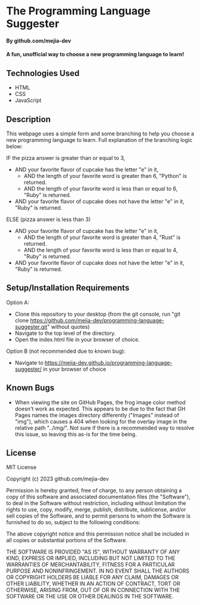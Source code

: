 # The Programming Language Suggester

#### By github.com/mejia-dev

#### A fun, unofficial way to choose a new programming language to learn!

## Technologies Used

* HTML
* CSS
* JavaScript

## Description

This webpage uses a simple form and some branching to help you choose a new programming language to learn. Full explanation of the branching logic below:

IF the pizza answer is greater than or equal to 3, 
* AND your favorite flavor of cupcake has the letter "e" in it,
  * AND the length of your favorite word is greater than 6, "Python" is returned.
  * AND the length of your favorite word is less than or equal to 6, "Ruby" is returned.
* AND your favorite flavor of cupcake does not have the letter "e" in it, "Ruby" is returned.

ELSE (pizza answer is less than 3)
* AND your favorite flavor of cupcake has the letter "e" in it,
  * AND the length of your favorite word is greater than 4, "Rust" is returned.
  * AND the length of your favorite word is less than or equal to 4, "Ruby" is returned.
* AND your favorite flavor of cupcake does not have the letter "e" in it, "Ruby" is returned.

## Setup/Installation Requirements
Option A:
* Clone this repository to your desktop (from the git console, run "git clone https://github.com/mejia-dev/programming-language-suggester.git" without quotes)
* Navigate to the top level of the directory.
* Open the index.html file in your browser of choice.

Option B (not recommended due to known bug):
* Navigate to https://mejia-dev.github.io/programming-language-suggester/ in your browser of choice


## Known Bugs

* When viewing the site on GitHub Pages, the frog image color method doesn't work as expected. This appears to be due to the fact that GH Pages names the images directory differently ("Images" instead of "img"), which causes a 404 when looking for the overlay image in the relative path "../img/". Not sure if there is a recommended way to resolve this issue, so leaving this as-is for the time being.

## License

MIT License

Copyright (c) 2023 github.com/mejia-dev

Permission is hereby granted, free of charge, to any person obtaining a copy
of this software and associated documentation files (the "Software"), to deal
in the Software without restriction, including without limitation the rights
to use, copy, modify, merge, publish, distribute, sublicense, and/or sell
copies of the Software, and to permit persons to whom the Software is
furnished to do so, subject to the following conditions:

The above copyright notice and this permission notice shall be included in all
copies or substantial portions of the Software.

THE SOFTWARE IS PROVIDED "AS IS", WITHOUT WARRANTY OF ANY KIND, EXPRESS OR
IMPLIED, INCLUDING BUT NOT LIMITED TO THE WARRANTIES OF MERCHANTABILITY,
FITNESS FOR A PARTICULAR PURPOSE AND NONINFRINGEMENT. IN NO EVENT SHALL THE
AUTHORS OR COPYRIGHT HOLDERS BE LIABLE FOR ANY CLAIM, DAMAGES OR OTHER
LIABILITY, WHETHER IN AN ACTION OF CONTRACT, TORT OR OTHERWISE, ARISING FROM,
OUT OF OR IN CONNECTION WITH THE SOFTWARE OR THE USE OR OTHER DEALINGS IN THE
SOFTWARE.